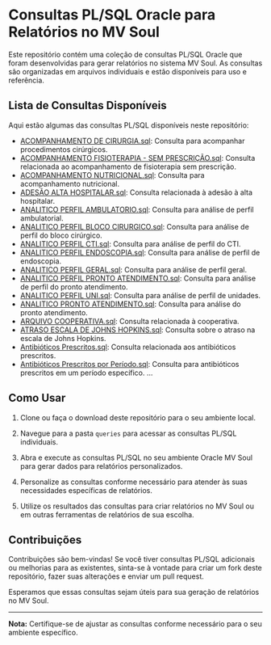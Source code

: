 # Consultas PL/SQL Oracle para Relatórios no MV Soul

Este repositório contém uma coleção de consultas PL/SQL Oracle que foram desenvolvidas para gerar relatórios no sistema MV Soul. As consultas são organizadas em arquivos individuais e estão disponíveis para uso e referência.

## Lista de Consultas Disponíveis

Aqui estão algumas das consultas PL/SQL disponíveis neste repositório:

- [ACOMPANHAMENTO DE CIRURGIA.sql](queries/ACOMPANHAMENTO%20DE%20CIRURGIA.sql): Consulta para acompanhar procedimentos cirúrgicos.
- [ACOMPANHAMENTO FISIOTERAPIA - SEM PRESCRIÇÃO.sql](queries/ACOMPANHAMENTO%20FISIOTERAPIA%20-%20SEM%20PRESCRI%C3%87%C3%83O.sql): Consulta relacionada ao acompanhamento de fisioterapia sem prescrição.
- [ACOMPANHAMENTO NUTRICIONAL.sql](queries/ACOMPANHAMENTO%20NUTRICIONAL.sql): Consulta para acompanhamento nutricional.
- [ADESÃO ALTA HOSPITALAR.sql](queries/ADES%C3%83O%20ALTA%20HOSPITALAR.sql): Consulta relacionada à adesão à alta hospitalar.
- [ANALITICO PERFIL AMBULATORIO.sql](queries/ANAL%C3%8DTICO%20PERFIL%20AMBULATORIO.sql): Consulta para análise de perfil ambulatorial.
- [ANALITICO PERFIL BLOCO CIRURGICO.sql](queries/ANAL%C3%8DTICO%20PERFIL%20BLOCO%20CIRURGICO.sql): Consulta para análise de perfil do bloco cirúrgico.
- [ANALITICO PERFIL CTI.sql](queries/ANAL%C3%8DTICO%20PERFIL%20CTI.sql): Consulta para análise de perfil do CTI.
- [ANALITICO PERFIL ENDOSCOPIA.sql](queries/ANAL%C3%8DTICO%20PERFIL%20ENDOSCOPIA.sql): Consulta para análise de perfil de endoscopia.
- [ANALITICO PERFIL GERAL.sql](queries/ANAL%C3%8DTICO%20PERFIL%20GERAL.sql): Consulta para análise de perfil geral.
- [ANALITICO PERFIL PRONTO ATENDIMENTO.sql](queries/ANAL%C3%8DTICO%20PERFIL%20PRONTO%20ATENDIMENTO.sql): Consulta para análise de perfil do pronto atendimento.
- [ANALITICO PERFIL UNI.sql](queries/ANAL%C3%8DTICO%20PERFIL%20UNI.sql): Consulta para análise de perfil de unidades.
- [ANALITICO PRONTO ATENDIMENTO.sql](queries/ANAL%C3%8DTICO%20PRONTO%20ATENDIMENTO.sql): Consulta para análise do pronto atendimento.
- [ARQUIVO COOPERATIVA.sql](queries/ARQUIVO%20COOPERATIVA.sql): Consulta relacionada à cooperativa.
- [ATRASO ESCALA DE JOHNS HOPKINS.sql](queries/ATRASO%20ESCALA%20DE%20JOHNS%20HOPKINS.sql): Consulta sobre o atraso na escala de Johns Hopkins.
- [Antibióticos Prescritos.sql](queries/Antibi%C3%B3ticos%20Prescritos.sql): Consulta relacionada aos antibióticos prescritos.
- [Antibióticos Prescritos por Período.sql](queries/Antibi%C3%B3ticos%20Prescritos%20por%20Per%C3%ADodo.sql): Consulta para antibióticos prescritos em um período específico.
... 

## Como Usar

1. Clone ou faça o download deste repositório para o seu ambiente local.

2. Navegue para a pasta `queries` para acessar as consultas PL/SQL individuais.

3. Abra e execute as consultas PL/SQL no seu ambiente Oracle MV Soul para gerar dados para relatórios personalizados.

4. Personalize as consultas conforme necessário para atender às suas necessidades específicas de relatórios.

5. Utilize os resultados das consultas para criar relatórios no MV Soul ou em outras ferramentas de relatórios de sua escolha.

## Contribuições

Contribuições são bem-vindas! Se você tiver consultas PL/SQL adicionais ou melhorias para as existentes, sinta-se à vontade para criar um fork deste repositório, fazer suas alterações e enviar um pull request.

Esperamos que essas consultas sejam úteis para sua geração de relatórios no MV Soul.

---

**Nota:** Certifique-se de ajustar as consultas conforme necessário para o seu ambiente específico.
